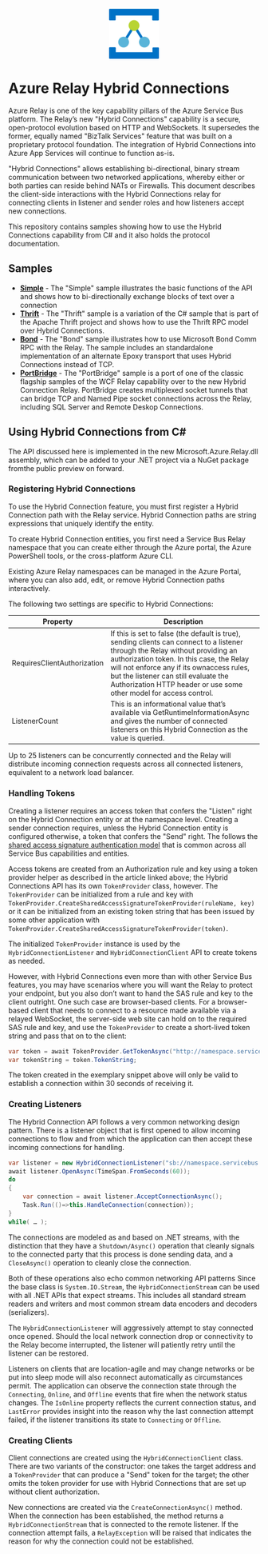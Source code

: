 <p align="center">
  <img src="relay.png" alt="Microsoft Azure Relay" width="100"/>
</p>

# Azure Relay Hybrid Connections 

Azure Relay is one of the key capability pillars of the Azure Service Bus
platform. The Relay’s new "Hybrid Connections" capability is a secure,
open-protocol evolution based on HTTP and WebSockets. It supersedes the former,
equally named "BizTalk Services" feature that was built on a proprietary
protocol foundation. The integration of Hybrid Connections into Azure App
Services will continue to function as-is.

"Hybrid Connections" allows establishing bi-directional, binary stream
communication between two networked applications, whereby either or both parties
can reside behind NATs or Firewalls. This document describes the client-side
interactions with the Hybrid Connections relay for connecting clients in
listener and sender roles and how listeners accept new connections.

This repository contains samples showing how to use the Hybrid Connections
capability from C# and it also holds the protocol documentation.

## Samples

- [**Simple**](./samples/simple/README.md) - The "Simple" sample illustrates the basic functions of the API
and shows how to bi-directionally exchange blocks of text over a connection
- [**Thrift**](./samples/thrift/README.md) - The "Thrift" sample is a variation of the C# sample that is 
part of the Apache Thrift project and shows how to use the Thrift RPC model
over Hybrid Connections.
- [**Bond**](./samples/bond/README.md) - The "Bond" sample illustrates how to use Microsoft Bond 
Comm RPC with the Relay. The sample includes an standardalone implementation of 
an alternate Epoxy transport that uses Hybrid Connections instead of TCP.
- [**PortBridge**](./samples/portbridge/README.md) - The "PortBridge" sample is a port of one of the 
classic flagship samples of the WCF Relay capability over to the new Hybrid Connection 
Relay. PortBridge creates multiplexed socket tunnels that can bridge TCP and Named Pipe 
socket connections across the Relay, including SQL Server and Remote Deskop Connections.


## Using Hybrid Connections from C# 

The API discussed here is implemented in the new Microsoft.Azure.Relay.dll
assembly, which can be added to your .NET project via a NuGet package fromthe
public preview on forward.

### Registering Hybrid Connections 

To use the Hybrid Connection feature, you must first register a Hybrid
Connection path with the Relay service. Hybrid Connection paths are string
expressions that uniquely identify the entity. 

To create Hybrid Connection entities, you first need a Service Bus Relay
namespace that you can create either through the Azure portal, the Azure
PowerShell tools, or the cross-platform Azure CLI. 

Existing Azure Relay namespaces can be managed in the Azure Portal, where you
can also add, edit, or remove Hybrid Connection paths interactively. 

The
following two settings are specific to Hybrid Connections: 

| Property                    | Description                          |
|-----------------------------|--------------------------------------|
| RequiresClientAuthorization | If this is set to false (the default is true), sending clients can connect to a listener through the Relay without providing an authorization token. In this case, the Relay will not enforce any if its ownaccess rules, but the listener can still evaluate the Authorization HTTP header or use some other model for access control. |
| ListenerCount               | This is an informational value that’s available via GetRuntimeInformationAsync and gives the number of connected listeners on this Hybrid Connection as the value is queried. |

Up to 25 listeners can be concurrently connected and the Relay will distribute
incoming connection requests across all connected listeners, equivalent to a
network load balancer.

### Handling Tokens

Creating a listener requires an access token that confers the "Listen" right on
the Hybrid Connection entity or at the namespace level. Creating a sender
connection requires, unless the Hybrid Connection entity is configured
otherwise, a token that confers the "Send" right. The follows the [shared access
signature authentication
model](https://azure.microsoft.com/documentation/articles/service-bus-shared-access-signature-authentication/)
that is common across all Service Bus capabilities and entities.

Access tokens are created from an Authorization rule and key using a token
provider helper as described in the article linked above; the Hybrid Connections
API has its own ```TokenProvider``` class, however. The ```TokenProvider``` can
be initialized from a rule and key with
```TokenProvider.CreateSharedAccessSignatureTokenProvider(ruleName, key)``` or
it can be initialized from an existing token string that has been issued by some
other application with ```TokenProvider.CreateSharedAccessSignatureTokenProvider(token)```.

The initialized ```TokenProvider``` instance is used by the ```HybridConnectionListener```
and ```HybridConnectionClient``` API to create tokens as needed. 

However, with Hybrid Connections even more than with other Service Bus features,
you may have scenarios where you will want the Relay to protect your endpoint,
but you also don’t want to hand the SAS rule and key to the client outright. One
such case are browser-based clients. For a browser-based client that needs to
connect to a resource made available via a relayed WebSocket, the server-side
web site can hold on to the required SAS rule and key, and use the ```TokenProvider```
to create a short-lived token string and pass that on to the client: 

``` C#
var token = await TokenProvider.GetTokenAsync("http://namespace.servicebus.windows.net/path", TimeSpan.FromSeconds(30));
var tokenString = token.TokenString;
```

The token created in the exemplary snippet above will only be valid to establish
a connection within 30 seconds of receiving it.

### Creating Listeners 

The Hybrid Connection API follows a very common networking design pattern. There
is a listener object that is first opened to allow incoming connections to flow
and from which the application can then accept these incoming connections for
handling. 

``` C#
var listener = new HybridConnectionListener("sb://namespace.servicebus.windows.net/path", tokenProvider); 
await listener.OpenAsync(TimeSpan.FromSeconds(60)); 
do 
{ 
    var connection = await listener.AcceptConnectionAsync(); 
    Task.Run(()=>this.HandleConnection(connection)); 
} 
while( … ); 
```


The connections are modeled as and based on .NET streams, with
the distinction that they have a ```Shutdown/Async()``` operation that cleanly signals
to the connected party that this process is done sending data, and a
```CloseAsync()``` operation to cleanly close the connection. 

Both of these operations also echo common networking API patterns Since the base
class is ```System.IO.Stream```, the ```HybridConnectionStream``` can be used
with all .NET APIs that expect streams. This includes all standard stream
readers and writers and most common stream data encoders and decoders
(serializers).

The ```HybridConnectionListener``` will
aggressively attempt to stay connected once opened. Should the local network
connection drop or connectivity to the Relay become interrupted, the listener
will patiently retry until the listener can be restored. 

Listeners on clients that are location-agile and may change networks or be put
into sleep mode will also reconnect automatically as circumstances permit. The
application can observe the connection state through the ```Connecting```,
```Online```, and ```Offline``` events that fire when the network status
changes. The ```IsOnline``` property reflects the current connection status, and
```LastError``` provides insight into the reason why the last connection attempt
failed, if the listener transitions its state to ```Connecting``` or ```Offline```.

### Creating Clients 

Client connections are created using the ```HybridConnectionClient``` class.
There are two variants of the constructor: one takes the target address and a
```TokenProvider``` that can produce a "Send" token for the target; the other
omits the token provider for use with Hybrid Connections that are set up without
client authorization.

New connections are created via the ```CreateConnectionAsync()``` method. When
the connection has been established, the method returns a
```HybridConnectionStream``` that is connected to the remote listener. If the
connection attempt fails, a ```RelayException``` will be raised that indicates the
reason for why the connection could not be established.



